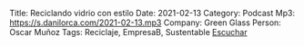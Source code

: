 Title: Reciclando vidrio con estilo
Date: 2021-02-13
Category: Podcast
Mp3: https://s.danilorca.com/2021-02-13.mp3
Company: Green Glass
Person: Oscar Muñoz
Tags: Reciclaje, EmpresaB, Sustentable
<a href="https://s.danilorca.com/2021-02-13.mp3" type="audio/mpeg">
Escuchar
</a>
